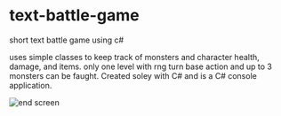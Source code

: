 # text-battle-game
short text battle game using c#

uses simple classes to keep track of monsters and character health, damage, and items. only one level with rng turn base action and up to 3 monsters can be faught. Created soley with C# and is a C# console application.

![end screen](https://user-images.githubusercontent.com/69628215/140593352-41a6e8cf-d096-48c5-890f-ac7528ca1b4e.PNG)
